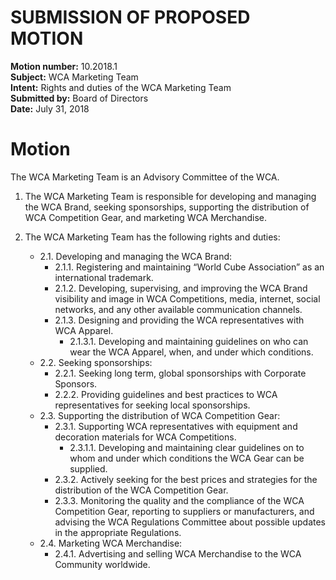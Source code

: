 # SUBMISSION OF PROPOSED MOTION

**Motion number:** 10.2018.1  
**Subject:** WCA Marketing Team  
**Intent:** Rights and duties of the WCA Marketing Team  
**Submitted by:** Board of Directors  
**Date:** July 31, 2018  

# Motion

The WCA Marketing Team is an Advisory Committee of the WCA.

1. The WCA Marketing Team is responsible for developing and managing the WCA Brand, seeking sponsorships, supporting the distribution of WCA Competition Gear, and marketing WCA Merchandise.

2. The WCA Marketing Team has the following rights and duties:
   - 2.1. Developing and managing the WCA Brand:
      - 2.1.1. Registering and maintaining “World Cube Association” as an international trademark.
      - 2.1.2. Developing, supervising, and improving the WCA Brand visibility and image in WCA Competitions, media, internet, social networks, and any other available communication channels.
      - 2.1.3. Designing and providing the WCA representatives with WCA Apparel.
         - 2.1.3.1. Developing and maintaining guidelines on who can wear the WCA Apparel, when, and under which conditions.
   - 2.2. Seeking sponsorships:
      - 2.2.1. Seeking long term, global sponsorships with Corporate Sponsors.
      - 2.2.2. Providing guidelines and best practices to WCA representatives for seeking local sponsorships.
   - 2.3. Supporting the distribution of WCA Competition Gear:
      - 2.3.1. Supporting WCA representatives with equipment and decoration materials for WCA Competitions.
         - 2.3.1.1. Developing and maintaining clear guidelines on to whom and under which conditions the WCA Gear can be supplied.
      - 2.3.2. Actively seeking for the best prices and strategies for the distribution of the WCA Competition Gear.
      - 2.3.3. Monitoring the quality and the compliance of the WCA Competition Gear, reporting to suppliers or manufacturers, and advising the WCA Regulations Committee about possible updates in the appropriate Regulations.
   - 2.4. Marketing WCA Merchandise:
      - 2.4.1. Advertising and selling WCA Merchandise to the WCA Community worldwide.
